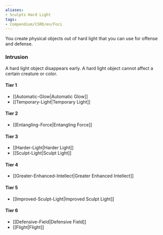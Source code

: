 ```yaml
---  
aliases:  
- Sculpts Hard Light  
tags:  
- Compendium/CSRD/en/Foci  
---
```

  
You create physical objects out of hard light that you can use for offense and defense.  
 ### Intrusion  
A hard light object disappears early. A hard light object cannot affect a certain creature or color.
  
#### Tier 1  
* [[Automatic-Glow|Automatic Glow]]  
* [[Temporary-Light|Temporary Light]]  
#### Tier 2  
  
* [[Entangling-Force|Entangling Force]]  
#### Tier 3  
  
  - [[Harder-Light|Harder Light]]  
  - [[Sculpt-Light|Sculpt Light]]  
#### Tier 4  
  
* [[Greater-Enhanced-Intellect|Greater Enhanced Intellect]]  
#### Tier 5  
  
* [[Improved-Sculpt-Light|Improved Sculpt Light]]  
#### Tier 6  
  
  - [[Defensive-Field|Defensive Field]]  
  - [[Flight|Flight]]  
